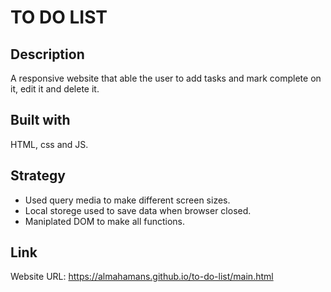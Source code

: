 # TO DO LIST
## Description
A responsive website that able the user to add tasks and mark complete on it, edit it and delete it. 
## Built with
HTML, css and JS. 
## Strategy
- Used query media to make different screen sizes.
- Local storege used to save data when browser closed.
- Maniplated DOM to make all functions.
## Link
Website URL: https://almahamans.github.io/to-do-list/main.html
